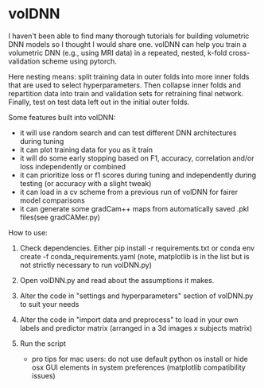 # volDNN

I haven't been able to find many thorough tutorials for building volumetric DNN models so I thought I would share one. volDNN can help you train a volumetric DNN (e.g., using MRI data) in a repeated, nested, k-fold cross-validation scheme using pytorch. 
    
Here nesting means: split training data in outer folds into more inner folds that are used to select hyperparameters. Then collapse inner folds and repartition data into train and validation sets for retraining final network. Finally, test on test data left out in the initial outer folds.
            
            
Some features built into volDNN: 

* it will use random search and can test different DNN architectures during tuning
* it can plot training data for you as it train
* it will do some early stopping based on F1, accuracy, correlation and/or loss independently or combined
* it can prioritize loss or f1 scores during tuning and independently during testing (or accuracy with a slight tweak)
* it can load in a cv scheme from a previous run of volDNN for fairer model comparisons
* it can generate some gradCam++ maps from automatically saved .pkl files(see gradCAMer.py)


How to use:
1. Check dependencies. Either pip install -r requirements.txt or conda env create -f conda_requirements.yaml (note, matplotlib is in the list but is not strictly necessary to run volDNN.py)
2. Open volDNN.py and read about the assumptions it makes.
3. Alter the code in "settings and hyperparameters" section of volDNN.py to suit your needs
4. Alter the code in "import data and preprocess" to load in your own labels and predictor matrix 
    (arranged in a 3d images x subjects matrix)
5. Run the script
        
    * pro tips for mac users: do not use default python os install or hide osx GUI elements in system preferences (matplotlib compatibility issues)
